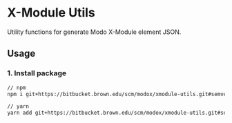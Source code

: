 # X-Module Utils

Utility functions for generate Modo X-Module element JSON.

## Usage

### 1. Install package

```sh
// npm
npm i git+https://bitbucket.brown.edu/scm/modox/xmodule-utils.git#semver:^0.1

// yarn
yarn add git+https://bitbucket.brown.edu/scm/modox/xmodule-utils.git#semver:^0.1
```
